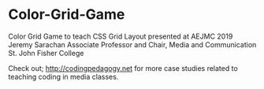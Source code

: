 # Color-Grid-Game
Color Grid Game to teach CSS Grid Layout presented at AEJMC 2019
Jeremy Sarachan 
Associate Professor and Chair, Media and Communication
St. John Fisher College

Check out; http://codingpedagogy.net for more case studies related to teaching coding in media classes.
